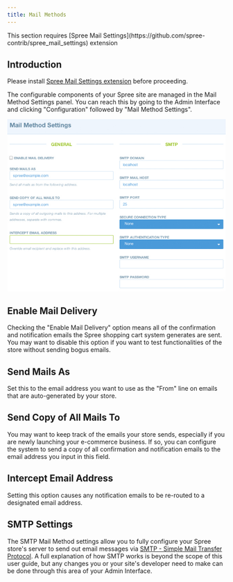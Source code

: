 ```yaml
---
title: Mail Methods
---
```


<alert kind="warning">
  This section requires [Spree Mail Settings](https://github.com/spree-contrib/spree_mail_settings) extension
</alert>

## Introduction

Please install [Spree Mail Settings extension](https://github.com/spree-contrib/spree_mail_settings) before proceeding.

The configurable components of your Spree site are managed in the Mail Method Settings panel. You can reach this by going to the Admin Interface and clicking "Configuration" followed by "Mail Method Settings".

![Mail Method Settings](../../../images/user/config/mail_method_settings.jpg)

## Enable Mail Delivery

Checking the "Enable Mail Delivery" option means all of the confirmation and notification emails the Spree shopping cart system generates are sent. You may want to disable this option if you want to test functionalities of the store without sending bogus emails.

## Send Mails As

Set this to the email address you want to use as the "From" line on emails that are auto-generated by your store.

## Send Copy of All Mails To

You may want to keep track of the emails your store sends, especially if you are newly launching your e-commerce business. If so, you can configure the system to send a copy of all confirmation and notification emails to the email address you input in this field.

## Intercept Email Address

Setting this option causes any notification emails to be re-routed to a designated email address.

## SMTP Settings

The SMTP Mail Method settings allow you to fully configure your Spree store's server to send out email messages via [SMTP - Simple Mail Transfer Protocol](http://en.wikipedia.org/wiki/Simple_Mail_Transfer_Protocol). A full explanation of how SMTP works is beyond the scope of this user guide, but any changes you or your site's developer need to make can be done through this area of your Admin Interface.
